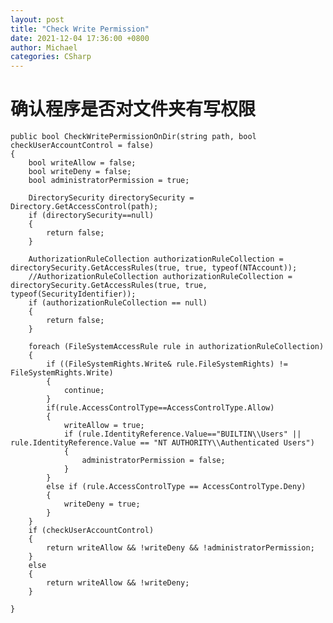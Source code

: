 ```yaml
---
layout: post
title: "Check Write Permission"
date: 2021-12-04 17:36:00 +0800
author: Michael
categories: CSharp
---
```


# 确认程序是否对文件夹有写权限

	public bool CheckWritePermissionOnDir(string path, bool checkUserAccountControl = false)
    {
        bool writeAllow = false;
        bool writeDeny = false;
        bool administratorPermission = true;

        DirectorySecurity directorySecurity = Directory.GetAccessControl(path);
        if (directorySecurity==null)
        {
            return false;
        }
        
        AuthorizationRuleCollection authorizationRuleCollection = directorySecurity.GetAccessRules(true, true, typeof(NTAccount));
        //AuthorizationRuleCollection authorizationRuleCollection = directorySecurity.GetAccessRules(true, true, typeof(SecurityIdentifier));
        if (authorizationRuleCollection == null)
        {
            return false;
        }

        foreach (FileSystemAccessRule rule in authorizationRuleCollection)
        {
            if ((FileSystemRights.Write& rule.FileSystemRights) != FileSystemRights.Write)
            {
                continue;
            }
            if(rule.AccessControlType==AccessControlType.Allow)
            {
                writeAllow = true;
                if (rule.IdentityReference.Value=="BUILTIN\\Users" || rule.IdentityReference.Value == "NT AUTHORITY\\Authenticated Users")
                {
                    administratorPermission = false;
                }
            }
            else if (rule.AccessControlType == AccessControlType.Deny)
            {
                writeDeny = true;
            }
        }
        if (checkUserAccountControl)
        {
            return writeAllow && !writeDeny && !administratorPermission;
        }
        else
        {
            return writeAllow && !writeDeny;
        }

    }